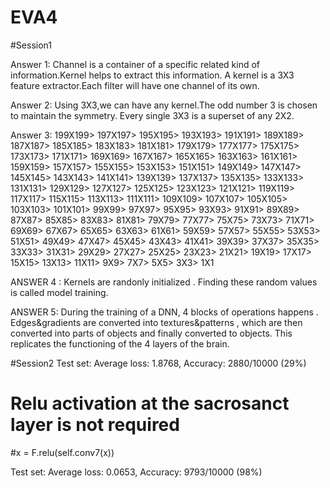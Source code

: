 # EVA4

#Session1

Answer 1: Channel is a container of a specific related kind of information.Kernel helps to extract this information.
A kernel is a 3X3 feature extractor.Each filter will have one channel of its own.

Answer 2: Using 3X3,we can have any kernel.The odd number 3 is chosen to maintain the symmetry. Every single 3X3 is a superset of any 2X2.

Answer 3: 
199X199> 197X197> 195X195> 193X193> 191X191> 189X189> 187X187> 185X185> 183X183> 181X181> 179X179> 177X177> 175X175> 173X173> 171X171> 169X169> 167X167> 165X165> 163X163> 161X161> 159X159> 157X157> 155X155> 153X153> 151X151> 149X149> 147X147> 145X145> 143X143> 141X141> 139X139> 137X137> 135X135> 133X133> 131X131> 129X129> 127X127> 125X125> 123X123> 121X121> 119X119> 117X117> 115X115> 113X113> 111X111> 109X109> 107X107> 105X105> 103X103> 101X101> 99X99> 97X97> 95X95> 93X93> 91X91> 89X89> 87X87> 85X85> 83X83> 81X81> 79X79> 77X77> 75X75> 73X73> 71X71> 69X69> 67X67> 65X65> 63X63> 61X61> 59X59> 57X57> 55X55> 53X53> 51X51> 49X49> 47X47> 45X45> 43X43> 41X41> 39X39> 37X37> 35X35> 33X33> 31X31> 29X29> 27X27> 25X25> 23X23> 21X21> 19X19> 17X17> 15X15> 13X13> 11X11> 9X9> 7X7> 5X5> 3X3> 1X1


ANSWER 4 :  Kernels are randonly initialized . Finding these random values is called model training.

ANSWER 5: During the training of a DNN, 4 blocks of operations happens . Edges&gradients are converted into textures&patterns , which are then converted into parts of objects and finally converted to objects. This replicates the functioning of the 4 layers of the brain.

#Session2
Test set: Average loss: 1.8768, Accuracy: 2880/10000 (29%)
# Relu activation at the sacrosanct layer is not required 
#x = F.relu(self.conv7(x))
		
Test set: Average loss: 0.0653, Accuracy: 9793/10000 (98%)